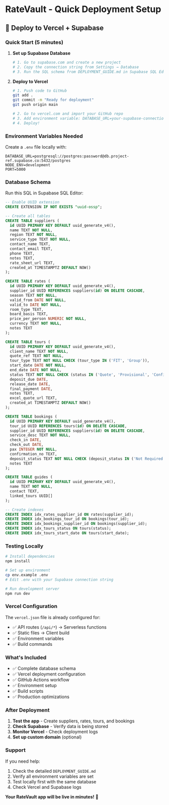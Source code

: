 # RateVault - Quick Deployment Setup

## 🚀 Deploy to Vercel + Supabase

### Quick Start (5 minutes)

1. **Set up Supabase Database**
   ```bash
   # 1. Go to supabase.com and create a new project
   # 2. Copy the connection string from Settings → Database
   # 3. Run the SQL schema from DEPLOYMENT_GUIDE.md in Supabase SQL Editor
   ```

2. **Deploy to Vercel**
   ```bash
   # 1. Push code to GitHub
   git add .
   git commit -m "Ready for deployment"
   git push origin main
   
   # 2. Go to vercel.com and import your GitHub repo
   # 3. Add environment variable: DATABASE_URL=your-supabase-connection-string
   # 4. Deploy!
   ```

### Environment Variables Needed

Create a `.env` file locally with:
```env
DATABASE_URL=postgresql://postgres:password@db.project-ref.supabase.co:5432/postgres
NODE_ENV=development
PORT=5000
```

### Database Schema

Run this SQL in Supabase SQL Editor:

```sql
-- Enable UUID extension
CREATE EXTENSION IF NOT EXISTS "uuid-ossp";

-- Create all tables
CREATE TABLE suppliers (
  id UUID PRIMARY KEY DEFAULT uuid_generate_v4(),
  name TEXT NOT NULL,
  region TEXT NOT NULL,
  service_type TEXT NOT NULL,
  contact_name TEXT,
  contact_email TEXT,
  phone TEXT,
  notes TEXT,
  rate_sheet_url TEXT,
  created_at TIMESTAMPTZ DEFAULT NOW()
);

CREATE TABLE rates (
  id UUID PRIMARY KEY DEFAULT uuid_generate_v4(),
  supplier_id UUID REFERENCES suppliers(id) ON DELETE CASCADE,
  season TEXT NOT NULL,
  valid_from DATE NOT NULL,
  valid_to DATE NOT NULL,
  room_type TEXT,
  board_basis TEXT,
  price_per_person NUMERIC NOT NULL,
  currency TEXT NOT NULL,
  notes TEXT
);

CREATE TABLE tours (
  id UUID PRIMARY KEY DEFAULT uuid_generate_v4(),
  client_name TEXT NOT NULL,
  quote_ref TEXT NOT NULL,
  tour_type TEXT NOT NULL CHECK (tour_type IN ('FIT', 'Group')),
  start_date DATE NOT NULL,
  end_date DATE NOT NULL,
  status TEXT NOT NULL CHECK (status IN ('Quote', 'Provisional', 'Confirmed', 'Cancelled')),
  deposit_due DATE,
  release_date DATE,
  final_payment DATE,
  notes TEXT,
  excel_quote_url TEXT,
  created_at TIMESTAMPTZ DEFAULT NOW()
);

CREATE TABLE bookings (
  id UUID PRIMARY KEY DEFAULT uuid_generate_v4(),
  tour_id UUID REFERENCES tours(id) ON DELETE CASCADE,
  supplier_id UUID REFERENCES suppliers(id) ON DELETE CASCADE,
  service_desc TEXT NOT NULL,
  check_in DATE,
  check_out DATE,
  pax INTEGER NOT NULL,
  confirmation_no TEXT,
  deposit_status TEXT NOT NULL CHECK (deposit_status IN ('Not Required', 'Pending', 'Paid')),
  notes TEXT
);

CREATE TABLE guides (
  id UUID PRIMARY KEY DEFAULT uuid_generate_v4(),
  name TEXT NOT NULL,
  contact TEXT,
  linked_tours UUID[]
);

-- Create indexes
CREATE INDEX idx_rates_supplier_id ON rates(supplier_id);
CREATE INDEX idx_bookings_tour_id ON bookings(tour_id);
CREATE INDEX idx_bookings_supplier_id ON bookings(supplier_id);
CREATE INDEX idx_tours_status ON tours(status);
CREATE INDEX idx_tours_start_date ON tours(start_date);
```

### Testing Locally

```bash
# Install dependencies
npm install

# Set up environment
cp env.example .env
# Edit .env with your Supabase connection string

# Run development server
npm run dev
```

### Vercel Configuration

The `vercel.json` file is already configured for:
- ✅ API routes (`/api/*`) → Serverless functions
- ✅ Static files → Client build
- ✅ Environment variables
- ✅ Build commands

### What's Included

- ✅ Complete database schema
- ✅ Vercel deployment configuration
- ✅ GitHub Actions workflow
- ✅ Environment setup
- ✅ Build scripts
- ✅ Production optimizations

### After Deployment

1. **Test the app** - Create suppliers, rates, tours, and bookings
2. **Check Supabase** - Verify data is being stored
3. **Monitor Vercel** - Check deployment logs
4. **Set up custom domain** (optional)

### Support

If you need help:
1. Check the detailed `DEPLOYMENT_GUIDE.md`
2. Verify all environment variables are set
3. Test locally first with the same database
4. Check Vercel and Supabase logs

**Your RateVault app will be live in minutes!** 🎉
